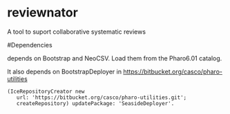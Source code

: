 # reviewnatorA tool to suport collaborative systematic reviews#Dependenciesdepends on Bootstrap and NeoCSV. Load them from the Pharo6.01 catalog. It also depends on BootstrapDeployer in https://bitbucket.org/casco/pharo-utilities```(IceRepositoryCreator new   url: 'https://bitbucket.org/casco/pharo-utilities.git';   createRepository) updatePackage: 'SeasideDeployer'.```
